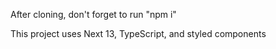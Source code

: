After cloning, don't forget to run "npm i"

This project uses Next 13, TypeScript, and styled components